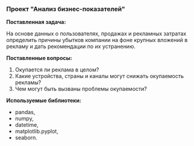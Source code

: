 ### Проект "Анализ бизнес-показателей"

**Поставленная задача:**

На основе данных о пользователях, продажах и рекламных затратах определить причины убытков компании на фоне крупных вложений в рекламу и дать рекомендации по их устранению.

**Поставленные вопросы:**
1. Окупается ли реклама в целом?
2. Какие устройства, страны и каналы могут снижать окупаемость рекламы?
3. Чем могут быть вызваны проблемы окупаемости?

**Используемые библиотеки:**
* pandas,
* numpy,
* datetime,
* matplotlib.pyplot,
* seaborn.
